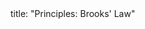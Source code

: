 <frontmatter>
title: "Principles: Brooks' Law"
</frontmatter>

<include src="unit-inPage-asFlat.md" boilerplate />
